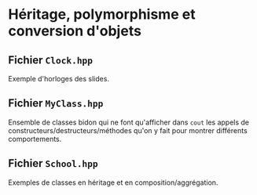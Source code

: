 # Héritage, polymorphisme et conversion d'objets

## Fichier `Clock.hpp`

Exemple d'horloges des slides.

## Fichier `MyClass.hpp`

Ensemble de classes bidon qui ne font qu'afficher dans `cout` les appels de constructeurs/destructeurs/méthodes qu'on y fait pour montrer différents comportements.

## Fichier `School.hpp`

Exemples de classes en héritage et en composition/aggrégation.

